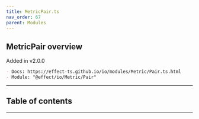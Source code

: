 ```yaml
---
title: MetricPair.ts
nav_order: 67
parent: Modules
---
```


## MetricPair overview

Added in v2.0.0

```md
- Docs: https://effect-ts.github.io/io/modules/Metric/Pair.ts.html
- Module: "@effect/io/Metric/Pair"
```

---

<h2 class="text-delta">Table of contents</h2>

---
